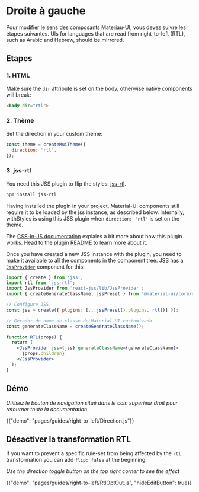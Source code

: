 # Droite à gauche

<p class="description">Pour modifier le sens des composants Materiau-UI, vous devez suivre les étapes suivantes. UIs for languages that are read from right-to-left (RTL), such as Arabic and Hebrew, should be mirrored.</p>

## Etapes

### 1. HTML

Make sure the `dir` attribute is set on the body, otherwise native components will break:

```html
<body dir="rtl">
```

### 2. Thème

Set the direction in your custom theme:

```js
const theme = createMuiTheme({
  direction: 'rtl',
});
```

### 3. jss-rtl

You need this JSS plugin to flip the styles: [jss-rtl](https://github.com/alitaheri/jss-rtl).

```sh
npm install jss-rtl
```

Having installed the plugin in your project, Material-UI components still require it to be loaded by the jss instance, as described below. Internally, withStyles is using this JSS plugin when `direction: 'rtl'` is set on the theme.

The [CSS-in-JS documentation](/customization/css-in-js/#opting-out-of-rtl-transformation) explains a bit more about how this plugin works. Head to the [plugin README](https://github.com/alitaheri/jss-rtl) to learn more about it.

Once you have created a new JSS instance with the plugin, you need to make it available to all the components in the component tree. JSS has a [`JssProvider`](https://github.com/cssinjs/react-jss) component for this:

```jsx
import { create } from 'jss';
import rtl from 'jss-rtl';
import JssProvider from 'react-jss/lib/JssProvider';
import { createGenerateClassName, jssPreset } from '@material-ui/core/styles';

// Configure JSS
const jss = create({ plugins: [...jssPreset().plugins, rtl()] });

// Gerador de nome de classe de Material-UI customizado.
const generateClassName = createGenerateClassName();

function RTL(props) {
  return (
    <JssProvider jss={jss} generateClassName={generateClassName}>
      {props.children}
    </JssProvider>
  );
}
```

## Démo

*Utilisez le bouton de navigation situé dans le coin supérieur droit pour retourner toute la documentation*

{{"demo": "pages/guides/right-to-left/Direction.js"}}

## Désactiver la transformation RTL

If you want to prevent a specific rule-set from being affected by the `rtl` transformation you can add `flip: false` at the beginning:

*Use the direction toggle button on the top right corner to see the effect*

{{"demo": "pages/guides/right-to-left/RtlOptOut.js", "hideEditButton": true}}